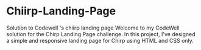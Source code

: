 # Chiirp-Landing-Page
Solution to Codewell 's chiirp landing page
Welcome to my CodeWell solution for the Chirp Landing Page challenge. In this project, I've designed a simple and responsive landing page for Chirp using HTML and CSS only.
